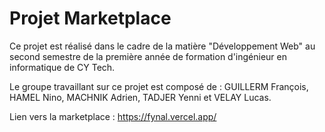 # Projet Marketplace

Ce projet est réalisé dans le cadre de la matière "Développement Web" au second semestre de la première année de formation d'ingénieur en informatique de CY Tech.

Le groupe travaillant sur ce projet est composé de : GUILLERM François, HAMEL Nino, MACHNIK Adrien, TADJER Yenni et VELAY Lucas.

Lien vers la marketplace : https://fynal.vercel.app/
